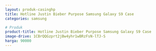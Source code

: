 ```yaml
---
layout: produk-casinghp
title: Hotline Justin Bieber Purpose Samsung Galaxy S9 Case
categories: samsung

# Produk
product-title: Hotline Justin Bieber Purpose Samsung Galaxy S9 Case
image-drive: 1CBrQQGzprt2jBw4yhr1wBRzFsN-lTJ-S
harga: 90000
---
```

